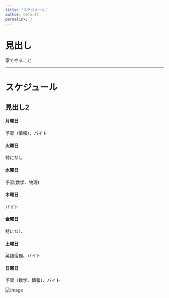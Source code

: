 ```yaml
---
title: "スケジュール"
author: default
permalink: /
---
```


# 見出し

家でやること



---


# スケジュール
## 見出し2
#### 月曜日
 予習（情報）、バイト
#### 火曜日 
特になし
#### 水曜日  
予習(数学、物理)
#### 木曜日  
バイト
#### 金曜日  
特になし
#### 土曜日  
英語宿題、バイト
#### 日曜日  
予習（数学、情報）、バイト


![image](/220422_GitHubPages/assets/images/logo-150.png)
